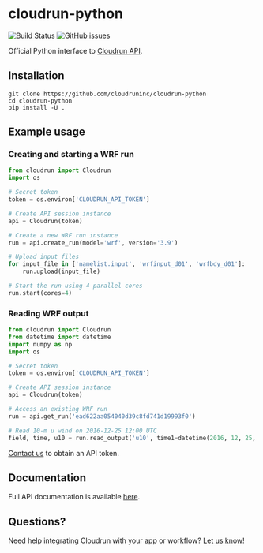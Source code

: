 # cloudrun-python

[![Build Status](https://travis-ci.org/cloudruninc/cloudrun-python.svg?branch=master)](https://travis-ci.org/cloudruninc/cloudrun-python)
[![GitHub issues](https://img.shields.io/github/issues/cloudruninc/cloudrun-python.svg)](https://github.com/cloudruninc/cloudrun-python/issues)

Official Python interface to [Cloudrun API](http://docs.cloudrun.co).

## Installation

```
git clone https://github.com/cloudruninc/cloudrun-python
cd cloudrun-python
pip install -U .
```

## Example usage

### Creating and starting a WRF run

```python
from cloudrun import Cloudrun
import os

# Secret token
token = os.environ['CLOUDRUN_API_TOKEN']

# Create API session instance
api = Cloudrun(token)

# Create a new WRF run instance
run = api.create_run(model='wrf', version='3.9')

# Upload input files
for input_file in ['namelist.input', 'wrfinput_d01', 'wrfbdy_d01']:
    run.upload(input_file)

# Start the run using 4 parallel cores
run.start(cores=4) 
```

### Reading WRF output

```python
from cloudrun import Cloudrun
from datetime import datetime
import numpy as np
import os

# Secret token
token = os.environ['CLOUDRUN_API_TOKEN']

# Create API session instance
api = Cloudrun(token)

# Access an existing WRF run
run = api.get_run('ead622aa054040d39c8fd741d19993f0')

# Read 10-m u wind on 2016-12-25 12:00 UTC
field, time, u10 = run.read_output('u10', time1=datetime(2016, 12, 25, 12))
```

[Contact us](mailto:accounts@cloudrun.co) to obtain an API token.

## Documentation

Full API documentation is available [here](http://docs.cloudrun.co).

## Questions?

Need help integrating Cloudrun with your app or workflow?
[Let us know](mailto:hello@cloudrun.co)!
